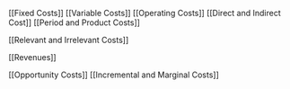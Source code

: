 
[[Fixed Costs]]
[[Variable Costs]]
[[Operating Costs]]
[[Direct and Indirect Cost]]
[[Period and Product Costs]]

[[Relevant and Irrelevant Costs]]

[[Revenues]]

[[Opportunity Costs]]
[[Incremental and Marginal Costs]]


